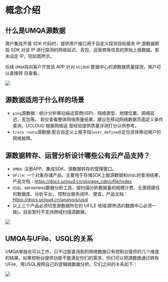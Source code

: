 # 概念介绍

## 什么是UMQA源数据

用户集成开源 SDK 代码时，提供用户接口用于自定义探测目标服务 IP;源数据即指 SDK 对该 IP 进行探测的网络延迟、丢包、运营商等信息的原始上报数据。若未设定 IP，则如图所示。



后续 `UMQA`将向客户开放该 APP 针对 `UCLOUD` 数据中心的源数据质量探测，用户可以直接转 存查看。 

![](https://raw.githubusercontent.com/UCloudDocs/umqa/dev/imgs/intro_02.png)

## 源数据适用于什么样的场景

* `ping`源数据：统计分析移动端运营商(ISP)、网络类型、地理位置、网络延迟、丢包等。 若仅查看整体网络质量结果，建议在移动网络数据页面定义条件查询，UCLOUD 根据网络运 营经验提供质量评测打分以供参考。
* `trace route`源数据:配合自定义上报字段(`user_defined`)定位具体移动用户的网络故障。 

## 源数据转存、运营分析设计哪些公有云产品支持？

* `UMQA`: 注册APP、集成SDK、源数据转存的管理窗口。
* `UFile`: 一个对象存储产品，主要用于存储SDK上报源数据和`USQL`的查询结果，产品文档：https://docs.ucloud.cn/storage_cdn/ufile/index
* `USQL`: serverless数据分析工具，按扫描分析数据量的规模计费，无需搭建任何数据库、分析平台， 控制台服务闭环、便宜，产品文档： https://docs.ucloud.cn/analysis/usql
* 以上三个产品必须切至源数据所在的 UFILE 地域(即所选的数据中心必须一致)。目前暂时不支持跨域扫描源数据。 

![](https://raw.githubusercontent.com/UCloudDocs/umqa/dev/imgs/intro_03.png)

## UMQA与UFile、USQL的关系

UMQA单独也可以工作，只不过能查询到的网络数据只有控制台提供的几个维度的结果。如果控制台提供功能不能满足你们的需求，你们可以把源数据通过转存UFile，用USQL按照自己的逻辑做数据分析。它们之间的关系如下：

![](https://raw.githubusercontent.com/UCloudDocs/umqa/dev/imgs/intro_04.png)